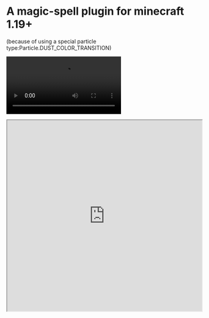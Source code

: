 # A magic-spell plugin for minecraft 1.19+ 

(because of using a special particle type:Particle.DUST_COLOR_TRANSITION)


<video src="https://github.com/Spphire/im_storages/blob/master/2023-2-26/presentation1.mp4"></video>


<iframe height=498 width=510 src="https://github.com/Spphire/im_storages/blob/master/2023-2-26/presentation1.mp4"></iframe>